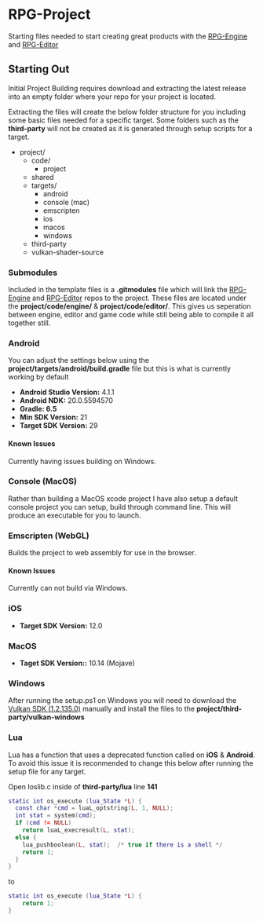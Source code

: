# RPG-Project
Starting files needed to start creating great products with the [RPG-Engine](https://github.com/oohicksyoo/RPG-Engine) and [RPG-Editor](https://github.com/oohicksyoo/RPG-Editor)

## Starting Out
Initial Project Building requires download and extracting the latest release into an empty folder where your repo for your project is located.

Extracting the files will create the below folder structure for you including some basic files needed for a specific target. Some folders such as the **third-party** will not be created as it is generated through setup scripts for a target.

- project/
  - code/
    - project
  - shared
  - targets/
    - android
    - console (mac)
    - emscripten
    - ios
    - macos
    - windows
  - third-party
  - vulkan-shader-source

### Submodules
Included in the template files is a **.gitmodules** file which will link the [RPG-Engine](https://github.com/oohicksyoo/RPG-Engine) and [RPG-Editor](https://github.com/oohicksyoo/RPG-Editor) repos to the project. These files are located under the **project/code/engine/** & **project/code/editor/**. This gives us seperation between engine, editor and game code while still being able to compile it all together still.

### Android
You can adjust the settings below using the **project/targets/android/build.gradle** file but this is what is currently working by default
- **Android Studio Version:** 4.1.1
- **Android NDK:** 20.0.5594570
- **Gradle: 6.5**
- **Min SDK Version:** 21
- **Target SDK Version:** 29

#### Known Issues
Currently having issues building on Windows.

### Console (MacOS)
Rather than building a MacOS xcode project I have also setup a default console project you can setup, build through command line. This will produce an executable for you to launch.

### Emscripten (WebGL)
Builds the project to web assembly for use in the browser.

#### Known Issues
Currently can not build via Windows.

### iOS
- **Target SDK Version:** 12.0

### MacOS
- **Taget SDK Version::** 10.14 (Mojave)

### Windows
After running the setup.ps1 on Windows you will need to download the [Vulkan SDK (1.2.135.0)](https://vulkan.lunarg.com/sdk/home#windows) manually and install the files to the **project/third-party/vulkan-windows**

### Lua
Lua has a function that uses a deprecated function called on **iOS** & **Android**. To avoid this issue it is reconmended to change this below after running the setup file for any target.

Open Ioslib.c inside of **third-party/lua** line **141**
```lua
static int os_execute (lua_State *L) {
  const char *cmd = luaL_optstring(L, 1, NULL);
  int stat = system(cmd);
  if (cmd != NULL)
    return luaL_execresult(L, stat);
  else {
    lua_pushboolean(L, stat);  /* true if there is a shell */
    return 1;
  }
}
```

to

```lua
static int os_execute (lua_State *L) {
    return 1;
}
```
